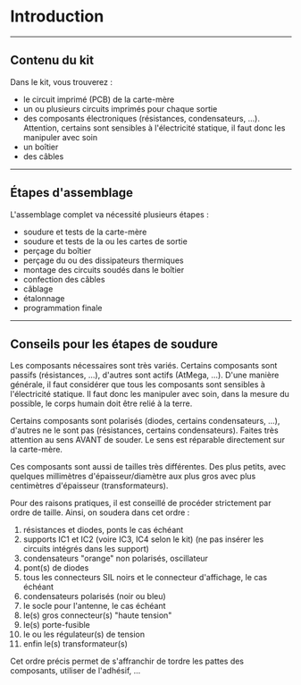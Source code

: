 # Introduction


---
## Contenu du kit

Dans le kit, vous trouverez :
- le circuit imprimé (PCB) de la carte-mère
- un ou plusieurs circuits imprimés pour chaque sortie
- des composants électroniques (résistances, condensateurs, ...). Attention, certains sont sensibles à l'électricité statique, il faut donc les manipuler avec soin
- un boîtier
- des câbles


---
## Étapes d'assemblage

L'assemblage complet va nécessité plusieurs étapes :
- soudure et tests de la carte-mère
- soudure et tests de la ou les cartes de sortie
- perçage du boîtier
- perçage du ou des dissipateurs thermiques
- montage des circuits soudés dans le boîtier
- confection des câbles
- câblage
- étalonnage
- programmation finale


---
## Conseils pour les étapes de soudure

Les composants nécessaires sont très variés. Certains composants sont passifs (résistances, ...), d'autres sont actifs (AtMega, ...).
D'une manière générale, il faut considérer que tous les composants sont sensibles à l'électricité statique.
Il faut donc les manipuler avec soin, dans la mesure du possible, le corps humain doit être relié à la terre.

Certains composants sont polarisés (diodes, certains condensateurs, ...), d'autres ne le sont pas (résistances, certains condensateurs). Faites très attention au sens AVANT de souder. Le sens est réparable directement sur la carte-mère.

Ces composants sont aussi de tailles très différentes. Des plus petits, avec quelques millimètres d'épaisseur/diamètre aux plus gros avec plus centimètres d'épaisseur (transformateurs).

Pour des raisons pratiques, il est conseillé de procéder strictement par ordre de taille.
Ainsi, on soudera dans cet ordre :
1. résistances et diodes, ponts le cas échéant
2. supports IC1 et IC2 (voire IC3, IC4 selon le kit) (ne pas insérer les circuits intégrés dans les support)
3. condensateurs "orange" non polarisés, oscillateur
4. pont(s) de diodes
5. tous les connecteurs SIL noirs et le connecteur d'affichage, le cas échéant
6. condensateurs polarisés (noir ou bleu)
7. le socle pour l'antenne, le cas échéant
8. le(s) gros connecteur(s) "haute tension"
9. le(s) porte-fusible
10. le ou les régulateur(s) de tension
11. enfin le(s) transformateur(s)

Cet ordre précis permet de s'affranchir de tordre les pattes des composants, utiliser de l'adhésif, ...
